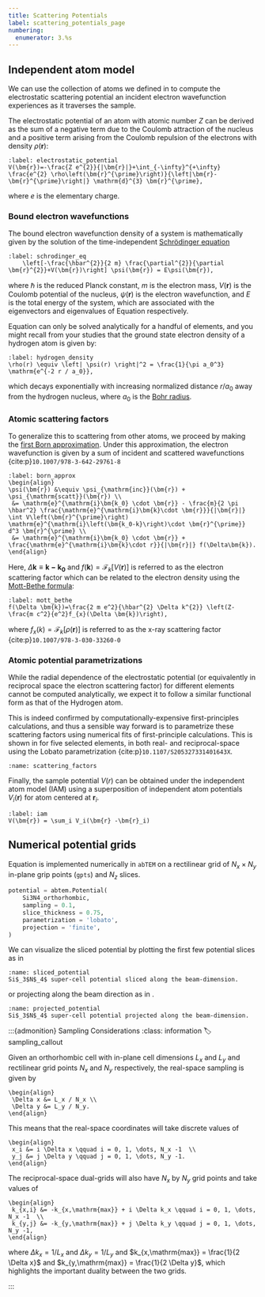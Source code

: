 ```yaml
---
title: Scattering Potentials
label: scattering_potentials_page
numbering:
  enumerator: 3.%s
---
```


## Independent atom model

We can use the collection of atoms we defined in [](#atomic_models_page) to compute the electrostatic scattering potential an incident electron wavefunction experiences as it traverses the sample.

The electrostatic potential of an atom with atomic number $Z$ can be derived as the sum of a negative term due to the Coulomb attraction of the nucleus and a positive term arising from the Coulomb repulsion of the electrons with density $\rho(\bm{r})$:
```{math}
:label: electrostatic_potential
V(\bm{r})=-\frac{Z e^{2}}{|\bm{r}|}+\int_{-\infty}^{+\infty} \frac{e^{2} \rho\left(\bm{r}^{\prime}\right)}{\left|\bm{r}-\bm{r}^{\prime}\right|} \mathrm{d}^{3} \bm{r}^{\prime},
```
where $e$ is the elementary charge.

### Bound electron wavefunctions

The bound electron wavefunction density of a system is mathematically given by the solution of the time-independent [Schrödinger equation](wiki:Schrödinger_equation)

```{math}
:label: schrodinger_eq
    \left[-\frac{\hbar^{2}}{2 m} \frac{\partial^{2}}{\partial \bm{r}^{2}}+V(\bm{r})\right] \psi(\bm{r}) = E\psi(\bm{r}),
```
where $\hbar$ is the reduced Planck constant, $m$ is the electron mass, $V(\bm{r})$ is the Coulomb potential of the nucleus, $\psi(\bm{r})$ is the electron wavefunction, and $E$ is the total energy of the system, which are associated with the eigenvectors and eigenvalues of Equation [](#schrodinger_eq) respectively.

Equation [](#schrodinger_eq) can only be solved analytically for a handful of elements, and you might recall from your studies that the ground state electron density of a hydrogen atom is given by:
```{math}
:label: hydrogen_density
\rho(r) \equiv \left| \psi(r) \right|^2 = \frac{1}{\pi a_0^3} \mathrm{e^{-2 r / a_0}},
```
which decays exponentially with increasing normalized distance $r/a_0$ away from the hydrogen nucleus, where $a_0$ is the [Bohr radius](wiki:Bohr_radius).

### Atomic scattering factors

To generalize this to scattering from other atoms, we proceed by making the [first Born approximation](wiki:Born_approximation).
Under this approximation, the electron wavefunction is given by a sum of incident and scattered wavefunctions {cite:p}`10.1007/978-3-642-29761-8`

```{math}
:label: born_approx
\begin{align}
\psi(\bm{r}) &\equiv \psi_{\mathrm{inc}}(\bm{r}) + \psi_{\mathrm{scatt}}(\bm{r}) \\
 &= \mathrm{e}^{\mathrm{i}\bm{k_0} \cdot \bm{r}} - \frac{m}{2 \pi \hbar^2} \frac{\mathrm{e}^{\mathrm{i}\bm{k}\cdot \bm{r}}}{|\bm{r}|} \int V\left(\bm{r}^{\prime}\right) \mathrm{e}^{\mathrm{i}\left(\bm{k_0-k}\right)\cdot \bm{r}^{\prime}}  d^3 \bm{r}^{\prime} \\
 &= \mathrm{e}^{\mathrm{i}\bm{k_0} \cdot \bm{r}} + \frac{\mathrm{e}^{\mathrm{i}\bm{k}\cdot r}}{|\bm{r}|} f(\Delta\bm{k}).
\end{align}
```
Here, $\Delta \bm{k} \equiv \bm{k-k_0}$ and $f(\bm{k}) = \mathcal{F}_{k}\left[ V(\bm{r})\right]$ is referred to as the electron scattering factor which can be related to the electron density using the [Mott-Bethe formula](wiki:Mott–Bethe_formula):
```{math}
:label: mott_bethe
f(\Delta \bm{k})=\frac{2 m e^2}{\hbar^{2} \Delta k^{2}} \left(Z-\frac{m c^2}{e^2}f_{x}(\Delta \bm{k})\right),
```
where $f_x(k) = \mathcal{F}_k\left[\rho(\bm{r})\right]$ is referred to as the x-ray scattering factor {cite:p}`10.1007/978-3-030-33260-0`

### Atomic potential parametrizations

While the radial dependence of the electrostatic potential (or equivalently in reciprocal space the electron scattering factor) for different elements cannot be computed analytically, we expect it to follow a similar functional form as that of the Hydrogen atom.

This is indeed confirmed by computationally-expensive first-principles calculations, and thus a sensible way forward is to parametrize these scattering factors using numerical fits of first-principle calculations.
This is shown in [](#scattering_factors) for five selected elements, in both real- and reciprocal-space using the Lobato parametrization {cite:p}`10.1107/S205327331401643X`. 

```{figure} #app:scattering_factors
:name: scattering_factors
```

Finally, the sample potential $V(r)$ can be obtained under the independent atom model (IAM) using a superposition of independent atom potentials $V_i(\bm{r})$ for atom centered at $\bm{r}_i$.

```{math}
:label: iam
V(\bm{r}) = \sum_i V_i(\bm{r} -\bm{r}_i)
```

## Numerical potential grids

Equation [](#iam) is implemented numerically in `abTEM` on a rectilinear grid of $N_x \times N_y$ in-plane grip points (`gpts`) and $N_z$ slices.

```python
potential = abtem.Potential(
    Si3N4_orthorhombic,
    sampling = 0.1,
    slice_thickness = 0.75,
    parametrization = 'lobato',
    projection = 'finite',
)

```

We can visualize the sliced potential by plotting the first few potential slices as in [](#sliced_potential)

```{figure} #app:sliced_potential
:name: sliced_potential
Si$_3$N$_4$ super-cell potential sliced along the beam-dimension.
```

or projecting along the beam direction as in [](#projected_potential).

```{figure} #app:projected_potential
:name: projected_potential
Si$_3$N$_4$ super-cell potential projected along the beam-dimension.
```

:::{admonition} Sampling Considerations
:class: information
:label: sampling_callout

Given an orthorhombic cell with in-plane cell dimensions $L_x$ and $L_y$ and rectilinear grid points $N_x$ and $N_y$ respectively, the real-space sampling is given by 

```{math}
\begin{align}
 \Delta x &= L_x / N_x \\
 \Delta y &= L_y / N_y.
\end{align}
```

This means that the real-space coordinates will take discrete values of

```{math}
\begin{align}
 x_i &= i \Delta x \qquad i = 0, 1, \dots, N_x -1  \\
 y_j &= j \Delta y \qquad j = 0, 1, \dots, N_y -1.
\end{align}
```

The reciprocal-space dual-grids will also have $N_x$ by $N_y$ grid points and take values of

```{math}
\begin{align}
 k_{x,i} &= -k_{x,\mathrm{max}} + i \Delta k_x \qquad i = 0, 1, \dots, N_x -1  \\
 k_{y,j} &= -k_{y,\mathrm{max}} + j \Delta k_y \qquad j = 0, 1, \dots, N_y -1,
\end{align}
```

where $\Delta k_x = 1/L_x$ and $\Delta k_y = 1/L_y$ and $k_{x,\mathrm{max}} = \frac{1}{2 \Delta x}$ and $k_{y,\mathrm{max}} = \frac{1}{2 \Delta y}$, which highlights the important duality between the two grids.

:::
